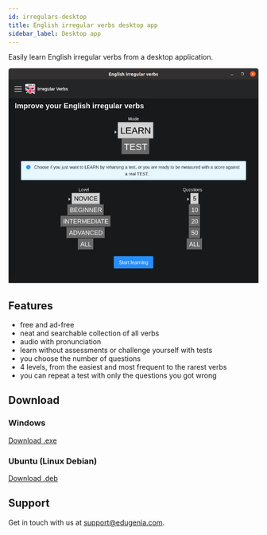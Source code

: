 ```yaml
---
id: irregulars-desktop
title: English irregular verbs desktop app
sidebar_label: Desktop app
---
```


Easily learn English irregular verbs from a desktop application.

![img](../static/img/irregulars/Ubuntu_app.png)

## Features

* free and ad-free
* neat and searchable collection of all verbs
* audio with pronunciation
* learn without assessments or challenge yourself with tests
* you choose the number of questions
* 4 levels, from the easiest and most frequent to the rarest verbs
* you can repeat a test with only the questions you got wrong

## Download

### Windows

<a class="button button--primary button--lg" href="/artifact/English irregular verbs-1.0.1 Setup.exe" download>
   Download .exe
</a>

### Ubuntu (Linux Debian)

<a class="button button--primary button--lg" href="/artifact/irregular-e_1.0.1_amd64.deb" download>
   Download .deb
</a>

## Support

Get in touch with us at [support@edugenia.com](mailto:support@edugenia.com).